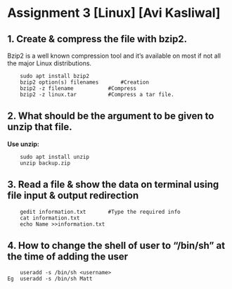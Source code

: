 # Assignment 3 [Linux] [Avi Kasliwal]


## 1. Create & compress the file with bzip2.
Bzip2 is a well known compression tool and it’s available on most if not all the major Linux distributions.             
```
	sudo apt install bzip2
	bzip2 option(s) filenames		#Creation
	bzip2 -z filename			#Compress
	bzip2 -z linux.tar			#Compress a tar file.
```

## 2. What should be the argument to be given to unzip that file.
**Use unzip:**             
```
	sudo apt install unzip
	unzip backup.zip
```

## 3. Read a file & show the data on terminal using file input & output redirection
```
	gedit information.txt		#Type the required info
	cat information.txt
	echo Name >>information.txt
```


## 4. How to change the shell of user to “/bin/sh” at the time of adding the user
```
	useradd -s /bin/sh <username>
Eg	useradd -s /bin/sh Matt
```
